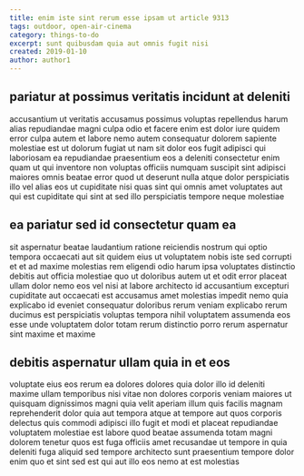 ```yaml
---
title: enim iste sint rerum esse ipsam ut article 9313
tags: outdoor, open-air-cinema
category: things-to-do
excerpt: sunt quibusdam quia aut omnis fugit nisi
created: 2019-01-10
author: author1
---
```


## pariatur at possimus veritatis incidunt at deleniti

accusantium ut veritatis accusamus possimus voluptas repellendus harum alias repudiandae magni culpa odio et facere enim est dolor iure quidem error culpa autem et labore nemo autem consequatur dolorem sapiente molestiae est ut dolorum fugiat ut nam sit dolor eos fugit adipisci qui laboriosam ea repudiandae praesentium eos a deleniti consectetur enim quam ut qui inventore non voluptas officiis numquam suscipit sint adipisci maiores omnis beatae error quod ut deserunt nulla atque dolor perspiciatis illo vel alias eos ut cupiditate nisi quas sint qui omnis amet voluptates aut qui est cupiditate qui sint at sed illo perspiciatis tempore neque molestiae

## ea pariatur sed id consectetur quam ea

sit aspernatur beatae laudantium ratione reiciendis nostrum qui optio tempora occaecati aut sit quidem eius ut voluptatem nobis iste sed corrupti et et ad maxime molestias rem eligendi odio harum ipsa voluptates distinctio debitis aut officia molestiae quo ut doloribus autem ut et odit error placeat ullam dolor nemo eos vel nisi at labore architecto id accusantium excepturi cupiditate aut occaecati est accusamus amet molestias impedit nemo quia explicabo id eveniet consequatur doloribus rerum veniam explicabo rerum ducimus est perspiciatis voluptas tempora nihil voluptatem assumenda eos esse unde voluptatem dolor totam rerum distinctio porro rerum aspernatur sint maxime et maxime

## debitis aspernatur ullam quia in et eos

voluptate eius eos rerum ea dolores dolores quia dolor illo id deleniti maxime ullam temporibus nisi vitae non dolores corporis veniam maiores ut quisquam dignissimos magni quia velit aperiam illum quis facilis magnam reprehenderit dolor quia aut tempora atque at tempore aut quos corporis delectus quis commodi adipisci illo fugit et modi et placeat repudiandae voluptatem molestiae est labore quod beatae assumenda totam magni dolorem tenetur quos est fuga officiis amet recusandae ut tempore in quia deleniti fuga aliquid sed tempore architecto sunt praesentium tempore dolor enim quo et sint sed est qui aut illo eos nemo at est molestias
